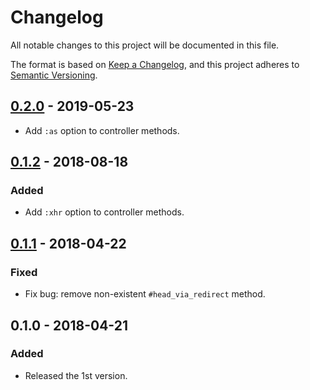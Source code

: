 # Changelog

All notable changes to this project will be documented in this file.

The format is based on [Keep a Changelog](https://keepachangelog.com/en/1.0.0/),
and this project adheres to [Semantic Versioning](https://semver.org/spec/v2.0.0.html).

## [0.2.0] - 2019-05-23

- Add `:as` option to controller methods.

## [0.1.2] - 2018-08-18

### Added

- Add `:xhr` option to controller methods.

## [0.1.1] - 2018-04-22

### Fixed

- Fix bug: remove non-existent `#head_via_redirect` method.

## 0.1.0 - 2018-04-21

### Added

- Released the 1st version.

[0.2.0]: https://github.com/r7kamura/rails_kwargs_testing/compare/v0.1.2...v0.2.0
[0.1.2]: https://github.com/r7kamura/rails_kwargs_testing/compare/v0.1.1...v0.1.2
[0.1.1]: https://github.com/r7kamura/rails_kwargs_testing/compare/v0.1.0...v0.1.1
